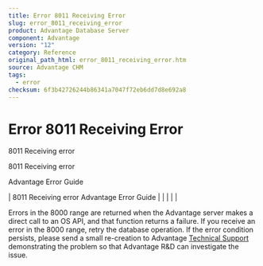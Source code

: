 ```yaml
---
title: Error 8011 Receiving Error
slug: error_8011_receiving_error
product: Advantage Database Server
component: Advantage
version: "12"
category: Reference
original_path_html: error_8011_receiving_error.htm
source: Advantage CHM
tags:
  - error
checksum: 6f3b42726244b86341a7047f72eb6dd7d8e692a8
---
```


# Error 8011 Receiving Error

8011 Receiving error

8011 Receiving error

Advantage Error Guide

| 8011 Receiving error  Advantage Error Guide |  |  |  |  |

Errors in the 8000 range are returned when the Advantage server makes a direct call to an OS API, and that function returns a failure. If you receive an error in the 8000 range, retry the database operation. If the error condition persists, please send a small re-creation to Advantage [Technical Support](master_technical_support_u_s__and_canada.md) demonstrating the problem so that Advantage R&D can investigate the issue.
